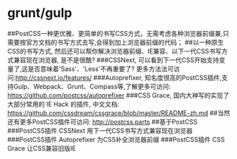# grunt/gulp
##PostCSS一种更优雅、更简单的书写CSS方式，无需考虑各种浏览器前缀兼,只需要按官方文档的书写方式去写,会得到加上浏览器前缀的代码；
##以一种原生CSS的书写方式, 然后还可以帮你解决浏览器前缀、IE兼容、以下一代CSS书写方式兼容现在浏览器, 是不是很酷?
###CSSNext, 可以看到下一代CSS开始支持变量了,这是否意味着'Sass'、'Less'不再重要了? 更多方法法可访问:http://cssnext.io/features/
###Autoprefixer, 知名度很高的PostCSS插件,支持Gulp、Webpack、Grunt、Compass等,了解更多可访问: https://github.com/postcss/autoprefixer
###CSS Grace, 国内大神写的实现了大部分常用的 IE Hack 的插件, 中文文档: https://github.com/cssdream/cssgrace/blob/master/README-zh.md
##当然还有更多PostCSS插件可访问: http://postcss.parts
##基于PostCSS
###PostCSS插件 CSSNext 用下一代CSS书写方式兼容现在浏览器
###PostCSS插件 Autoprefixer 为CSS补全浏览器前缀
###PostCSS插件 CSS Grace 让CSS兼容旧版IE
